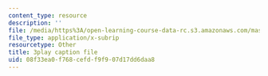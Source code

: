 ```yaml
---
content_type: resource
description: ''
file: /media/https%3A/open-learning-course-data-rc.s3.amazonaws.com/mas-s62-cryptocurrency-engineering-and-design-spring-2018/08f33ea0f768cefdf9f907d17dd6daa8_IJquEYhiq_U.srt
file_type: application/x-subrip
resourcetype: Other
title: 3play caption file
uid: 08f33ea0-f768-cefd-f9f9-07d17dd6daa8
---
```

